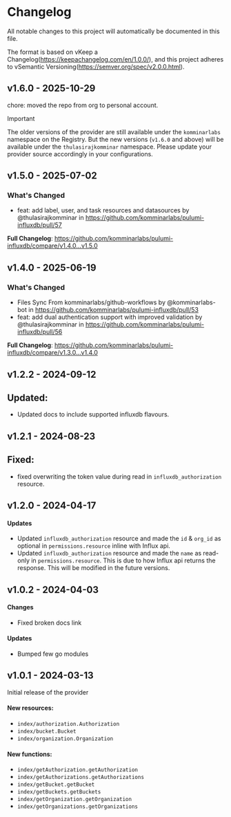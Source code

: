# Changelog

All notable changes to this project will automatically be documented in this file.

The format is based on vKeep a Changelog(https://keepachangelog.com/en/1.0.0/),
and this project adheres to vSemantic Versioning(https://semver.org/spec/v2.0.0.html).

## v1.6.0 - 2025-10-29

chore: moved the repo from org to personal account.

> [!Important]
>
> The older versions of the provider are still available under the `komminarlabs` namespace on the Registry. But the new versions (`v1.6.0` and above) will be available under the `thulasirajkomminar` namespace. Please update your provider source accordingly in your configurations.

## v1.5.0 - 2025-07-02

### What's Changed

* feat: add label, user, and task resources and datasources by @thulasirajkomminar in https://github.com/komminarlabs/pulumi-influxdb/pull/57

**Full Changelog**: https://github.com/komminarlabs/pulumi-influxdb/compare/v1.4.0...v1.5.0

## v1.4.0 - 2025-06-19

### What's Changed

* Files Sync From komminarlabs/github-workflows by @komminarlabs-bot in https://github.com/komminarlabs/pulumi-influxdb/pull/53
* feat: add dual authentication support with improved validation by @thulasirajkomminar in https://github.com/komminarlabs/pulumi-influxdb/pull/56

**Full Changelog**: https://github.com/komminarlabs/pulumi-influxdb/compare/v1.3.0...v1.4.0

## v1.2.2 - 2024-09-12

## Updated:

* Updated docs to include supported influxdb flavours.

## v1.2.1 - 2024-08-23

## Fixed:

* fixed overwriting the token value during read in `influxdb_authorization` resource.

## v1.2.0 - 2024-04-17

#### Updates

* Updated `influxdb_authorization` resource and made the `id` & `org_id` as optional in `permissions.resource` inline with Influx api.
* Updated `influxdb_authorization` resource and made the `name` as read-only in `permissions.resource`. This is due to how Influx api returns the response. This will be modified in the future versions.

## v1.0.2 - 2024-04-03

#### Changes

- Fixed broken docs link

#### Updates

- Bumped few go modules

## v1.0.1 - 2024-03-13

Initial release of the provider

#### New resources:

- `index/authorization.Authorization`
- `index/bucket.Bucket`
- `index/organization.Organization`

#### New functions:

- `index/getAuthorization.getAuthorization`
- `index/getAuthorizations.getAuthorizations`
- `index/getBucket.getBucket`
- `index/getBuckets.getBuckets`
- `index/getOrganization.getOrganization`
- `index/getOrganizations.getOrganizations`
